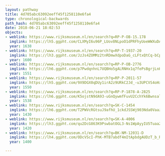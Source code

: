 ```yaml
---
layout: pathway
title: 4d705abc63092eeff45f1258110e6fa4
type: chronological-backwards
path_hash: 4d705abc63092eeff45f1258110e6fa4
date: 2018-06-21 18:02:53
objects:
- weblink: https://www.rijksmuseum.nl/en/search?q=RP-P-OB-15.178
  imglink: https://lh5.ggpht.com/CLXMyI6u96P_LUov8NLpoO1dPRFhyUoeWWXuDAuUn4sIedZATb0cqd2313ZOjV3L6VYjCxjwq58l6uHeW07djduB9rU=s200
  year: 1638
- weblink: https://www.rijksmuseum.nl/en/search?q=RP-T-1937-20
  imglink: https://lh3.ggpht.com/JzJs4ZOMMz2tnRDmwXdpoDaG_cLFtxQtCq-bCp63vnyIWP0iOxpatWiB5MKYmfAVO5OSKv-qKI_W-5XrPSllleq6HSA=s200
  year: 1600
- weblink: https://www.rijksmuseum.nl/en/search?q=RP-P-OB-2776
  imglink: https://lh6.ggpht.com/p7PwdqnhnL7UQBHo5gALRNHx1q7fePsBgrjLnHn-XXEbY1UiNduoTEzgjyEXLvL0uixiajZYIdEdgBGhYIxv5woP6w=s200
  year: 1551
- weblink: https://www.rijksmuseum.nl/en/search?q=RP-P-2011-57
  imglink: https://lh5.ggpht.com/9X9DGX0qDUy1irA2z9URkC2Jd_-u3UPCVS4oHxTeUfvWfsEbocPFItSgIzUWEl6irecM9IxCuZdhN8USRV2gJPEZveQ=s200
  year: 1550
- weblink: https://www.rijksmuseum.nl/en/search?q=RP-P-1878-A-2825
  imglink: https://lh6.ggpht.com/K5ojstN9dA93-uGnQywmfFuvU2CchYk6BwnsalSiAhp6fyeF66qfZm38FMn5ev4BzlT-uZ--OG-W3SMfralTT-aixPGw=s200
  year: 1538
- weblink: https://www.rijksmuseum.nl/en/search?q=SK-C-1454
  imglink: https://lh6.ggpht.com/T2PWVcRGtsuJ9afhU_1ckdJSSWj903Nda0Vaaz_UlPs22wNR0o6R7H_EvUkX2VpL6rm2_zinnk5Wy2COv5TLgzMkZO4=s200
  year: 1430
- weblink: https://www.rijksmuseum.nl/en/search?q=SK-A-4006
  imglink: https://lh3.ggpht.com/qu2DcG863K9PswbatOGL3-Ns1WpAyyIU5TuaaZG3Qqmw2ouZVDXScUIQ-TWm4D4Xzc3_I1fLDnH1pSeetLdpF6fY3Rk=s200
  year: 1420
- weblink: https://www.rijksmuseum.nl/en/search?q=BK-NM-12031-D
  imglink: https://lh4.ggpht.com/ODcVScI-PhK-MTB7abdf4mItApbdgAUDzT_b_Rzhf5uR0D5uiBa5_bNS4uPAgSGoaFjrWn6lHue9v8U95LDa2FmIeWg9=s200
  year: 1400

---
```

